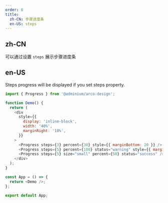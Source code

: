 ```yaml
---
order: 6
title:
  zh-CN: 步骤进度条
  en-US: steps
---
```


## zh-CN

可以通过设置 `steps` 展示步骤进度条

## en-US

Steps progress will be displayed if you set steps property.

```js
import { Progress } from '@adminium/arco-design';

function Demo() {
  return (
    <div
      style={{
        display: 'inline-block',
        width: '40%',
        marginRight: '10%',
      }}
    >
      <Progress steps={3} percent={30} style={{ marginBottom: 20 }} />
      <Progress steps={5} percent={100} status="warning" style={{ marginBottom: 20 }} />
      <Progress steps={5} size="small" percent={50} status="success" />
    </div>
  );
}

const App = () => {
  return <Demo />;
};

export default App;
```
